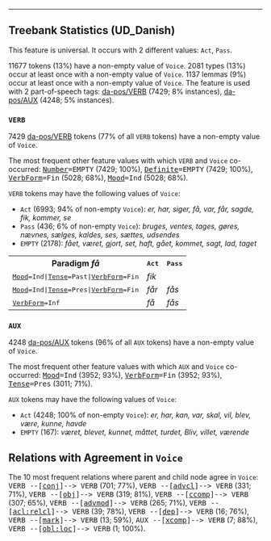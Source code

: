 

--------------------------------------------------------------------------------

## Treebank Statistics (UD_Danish)

This feature is universal.
It occurs with 2 different values: `Act`, `Pass`.

11677 tokens (13%) have a non-empty value of `Voice`.
2081 types (13%) occur at least once with a non-empty value of `Voice`.
1137 lemmas (9%) occur at least once with a non-empty value of `Voice`.
The feature is used with 2 part-of-speech tags: [da-pos/VERB]() (7429; 8% instances), [da-pos/AUX]() (4248; 5% instances).

### `VERB`

7429 [da-pos/VERB]() tokens (77% of all `VERB` tokens) have a non-empty value of `Voice`.

The most frequent other feature values with which `VERB` and `Voice` co-occurred: <tt><a href="Number.html">Number</a>=EMPTY</tt> (7429; 100%), <tt><a href="Definite.html">Definite</a>=EMPTY</tt> (7429; 100%), <tt><a href="VerbForm.html">VerbForm</a>=Fin</tt> (5028; 68%), <tt><a href="Mood.html">Mood</a>=Ind</tt> (5028; 68%).

`VERB` tokens may have the following values of `Voice`:

* `Act` (6993; 94% of non-empty `Voice`): <em>er, har, siger, få, var, får, sagde, fik, kommer, se</em>
* `Pass` (436; 6% of non-empty `Voice`): <em>bruges, ventes, tages, gøres, nævnes, sælges, kaldes, ses, sættes, udsendes</em>
* `EMPTY` (2178): <em>fået, været, gjort, set, haft, gået, kommet, sagt, lad, taget</em>

<table>
  <tr><th>Paradigm <i>få</i></th><th><tt>Act</tt></th><th><tt>Pass</tt></th></tr>
  <tr><td><tt><a href="Mood.html">Mood</a>=Ind|<a href="Tense.html">Tense</a>=Past|<a href="VerbForm.html">VerbForm</a>=Fin</tt></td><td><em>fik</em></td><td></td></tr>
  <tr><td><tt><a href="Mood.html">Mood</a>=Ind|<a href="Tense.html">Tense</a>=Pres|<a href="VerbForm.html">VerbForm</a>=Fin</tt></td><td><em>får</em></td><td><em>fås</em></td></tr>
  <tr><td><tt><a href="VerbForm.html">VerbForm</a>=Inf</tt></td><td><em>få</em></td><td><em>fås</em></td></tr>
</table>

### `AUX`

4248 [da-pos/AUX]() tokens (96% of all `AUX` tokens) have a non-empty value of `Voice`.

The most frequent other feature values with which `AUX` and `Voice` co-occurred: <tt><a href="Mood.html">Mood</a>=Ind</tt> (3952; 93%), <tt><a href="VerbForm.html">VerbForm</a>=Fin</tt> (3952; 93%), <tt><a href="Tense.html">Tense</a>=Pres</tt> (3011; 71%).

`AUX` tokens may have the following values of `Voice`:

* `Act` (4248; 100% of non-empty `Voice`): <em>er, har, kan, var, skal, vil, blev, være, kunne, havde</em>
* `EMPTY` (167): <em>været, blevet, kunnet, måttet, turdet, Bliv, villet, værende</em>

## Relations with Agreement in `Voice`

The 10 most frequent relations where parent and child node agree in `Voice`:
<tt>VERB --[<a href="../dep/conj.html">conj</a>]--> VERB</tt> (701; 77%),
<tt>VERB --[<a href="../dep/advcl.html">advcl</a>]--> VERB</tt> (331; 71%),
<tt>VERB --[<a href="../dep/obj.html">obj</a>]--> VERB</tt> (319; 81%),
<tt>VERB --[<a href="../dep/ccomp.html">ccomp</a>]--> VERB</tt> (307; 65%),
<tt>VERB --[<a href="../dep/advmod.html">advmod</a>]--> VERB</tt> (265; 71%),
<tt>VERB --[<a href="../dep/acl:relcl.html">acl:relcl</a>]--> VERB</tt> (39; 78%),
<tt>VERB --[<a href="../dep/dep.html">dep</a>]--> VERB</tt> (16; 76%),
<tt>VERB --[<a href="../dep/mark.html">mark</a>]--> VERB</tt> (13; 59%),
<tt>AUX --[<a href="../dep/xcomp.html">xcomp</a>]--> VERB</tt> (7; 88%),
<tt>VERB --[<a href="../dep/obl:loc.html">obl:loc</a>]--> VERB</tt> (1; 100%).

